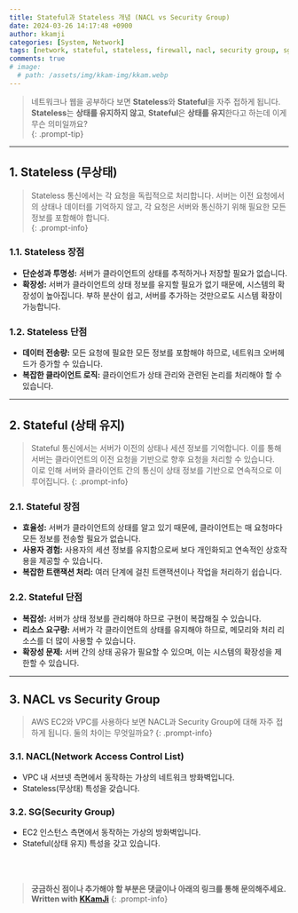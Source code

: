 ```yaml
---
title: Stateful과 Stateless 개념 (NACL vs Security Group)
date: 2024-03-26 14:17:48 +0900
author: kkamji
categories: [System, Network]
tags: [network, stateful, stateless, firewall, nacl, security group, sg]     # TAG names should always be lowercase
comments: true
# image:
  # path: /assets/img/kkam-img/kkam.webp
---
```


> 네트워크나 웹을 공부하다 보면 **Stateless**와 **Stateful**을 자주 접하게 됩니다.  
> **Stateless**는 **상태를 유지하지 않고**, **Stateful**은 **상태를 유지**한다고 하는데 이게 무슨 의미일까요?  
{: .prompt-tip}

---

## 1. Stateless (무상태)

> Stateless 통신에서는 각 요청을 독립적으로 처리합니다. 서버는 이전 요청에서의 상태나 데이터를 기억하지 않고, 각 요청은 서버와 통신하기 위해 필요한 모든 정보를 포함해야 합니다.  
{: .prompt-info}

### 1.1. Stateless 장점

- **단순성과 투명성:** 서버가 클라이언트의 상태를 추적하거나 저장할 필요가 없습니다.
- **확장성:** 서버가 클라이언트의 상태 정보를 유지할 필요가 없기 때문에, 시스템의 확장성이 높아집니다. 부하 분산이 쉽고, 서버를 추가하는 것만으로도 시스템 확장이 가능합니다.

### 1.2. Stateless 단점

- **데이터 전송량:** 모든 요청에 필요한 모든 정보를 포함해야 하므로, 네트워크 오버헤드가 증가할 수 있습니다.
- **복잡한 클라이언트 로직:** 클라이언트가 상태 관리와 관련된 논리를 처리해야 할 수 있습니다.

---

## 2. Stateful (상태 유지)

> Stateful 통신에서는 서버가 이전의 상태나 세션 정보를 기억합니다. 이를 통해 서버는 클라이언트의 이전 요청을 기반으로 향후 요청을 처리할 수 있습니다.  
> 이로 인해 서버와 클라이언트 간의 통신이 상태 정보를 기반으로 연속적으로 이루어집니다.
{: .prompt-info}

### 2.1. Stateful 장점

- **효율성:** 서버가 클라이언트의 상태를 알고 있기 때문에, 클라이언트는 매 요청마다 모든 정보를 전송할 필요가 없습니다.
- **사용자 경험:** 사용자의 세션 정보를 유지함으로써 보다 개인화되고 연속적인 상호작용을 제공할 수 있습니다.
- **복잡한 트랜잭션 처리:** 여러 단계에 걸친 트랜잭션이나 작업을 처리하기 쉽습니다.

### 2.2. Stateful 단점

- **복잡성:** 서버가 상태 정보를 관리해야 하므로 구현이 복잡해질 수 있습니다.
- **리소스 요구량:** 서버가 각 클라이언트의 상태를 유지해야 하므로, 메모리와 처리 리소스를 더 많이 사용할 수 있습니다.
- **확장성 문제:** 서버 간의 상태 공유가 필요할 수 있으며, 이는 시스템의 확장성을 제한할 수 있습니다.

---

## 3. NACL vs Security Group

> AWS EC2와 VPC를 사용하다 보면 NACL과 Security Group에 대해 자주 접하게 됩니다.
> 둘의 차이는 무엇일까요?
{: .prompt-info}

### 3.1. NACL(Network Access Control List)

- VPC 내 서브넷 측면에서 동작하는 가상의 네트워크 방화벽입니다.
- Stateless(무상태) 특성을 갖습니다.

### 3.2. SG(Security Group)

- EC2 인스턴스 측면에서 동작하는 가상의 방화벽입니다.
- Stateful(상태 유지) 특성을 갖고 있습니다.

<br><br>

> **궁금하신 점이나 추가해야 할 부분은 댓글이나 아래의 링크를 통해 문의해주세요.**  
> **Written with [KKamJi](https://www.linkedin.com/in/taejikim/)**
{: .prompt-info}
